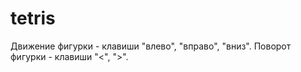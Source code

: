 # tetris

Движение фигурки - клавиши "влево", "вправо", "вниз".
Поворот фигурки - клавиши "<", ">".
